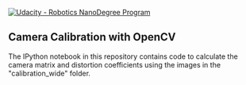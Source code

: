 [![Udacity - Robotics NanoDegree Program](https://s3-us-west-1.amazonaws.com/udacity-robotics/Extra+Images/RoboND_flag.png)](https://www.udacity.com/robotics)
## Camera Calibration with OpenCV

The IPython notebook in this repository contains code to calculate the camera matrix and distortion coefficients using the images in the "calibration_wide" folder.
